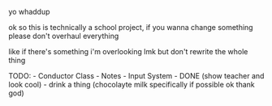 yo whaddup

ok so this is technically a school project, if you wanna change something please don't overhaul everything

like if there's something i'm overlooking lmk but don't rewrite the whole thing

TODO:
    - Conductor Class
    - Notes
    - Input System
    - DONE (show teacher and look cool)
    - drink a thing (chocolayte milk specifically if possible ok thank god)